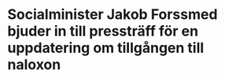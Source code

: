 # Socialminister Jakob Forssmed bjuder in till pressträff för en uppdatering om tillgången till naloxon
